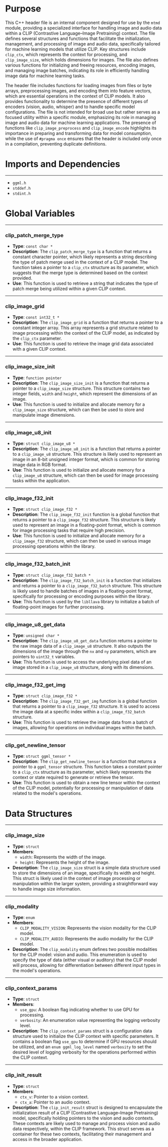 # Purpose
This C++ header file is an internal component designed for use by the `mtmd` module, providing a specialized interface for handling image and audio data within a CLIP (Contrastive Language–Image Pretraining) context. The file defines several structures and functions that facilitate the initialization, management, and processing of image and audio data, specifically tailored for machine learning models that utilize CLIP. Key structures include `clip_ctx`, which represents the context for processing, and `clip_image_size`, which holds dimensions for images. The file also defines various functions for initializing and freeing resources, encoding images, and managing image batches, indicating its role in efficiently handling image data for machine learning tasks.

The header file includes functions for loading images from files or byte arrays, preprocessing images, and encoding them into feature vectors, which are essential operations in the context of CLIP models. It also provides functionality to determine the presence of different types of encoders (vision, audio, whisper) and to handle specific model configurations. The file is not intended for broad use but rather serves as a focused utility within a specific module, emphasizing its role in managing image and audio data for machine learning applications. The presence of functions like `clip_image_preprocess` and `clip_image_encode` highlights its importance in preparing and transforming data for model consumption, while the use of `#pragma once` ensures that the header is included only once in a compilation, preventing duplicate definitions.
# Imports and Dependencies

---
- `ggml.h`
- `stddef.h`
- `stdint.h`


# Global Variables

---
### clip\_patch\_merge\_type
- **Type**: `const char *`
- **Description**: The `clip_patch_merge_type` is a function that returns a constant character pointer, which likely represents a string describing the type of patch merge used in the context of a CLIP model. The function takes a pointer to a `clip_ctx` structure as its parameter, which suggests that the merge type is determined based on the context provided.
- **Use**: This function is used to retrieve a string that indicates the type of patch merge being utilized within a given CLIP context.


---
### clip\_image\_grid
- **Type**: `const int32_t *`
- **Description**: The `clip_image_grid` is a function that returns a pointer to a constant integer array. This array represents a grid structure related to image processing within the context of the CLIP model, as indicated by the `clip_ctx` parameter.
- **Use**: This function is used to retrieve the image grid data associated with a given CLIP context.


---
### clip\_image\_size\_init
- **Type**: `function pointer`
- **Description**: The `clip_image_size_init` is a function that returns a pointer to a `clip_image_size` structure. This structure contains two integer fields, `width` and `height`, which represent the dimensions of an image.
- **Use**: This function is used to initialize and allocate memory for a `clip_image_size` structure, which can then be used to store and manipulate image dimensions.


---
### clip\_image\_u8\_init
- **Type**: `struct clip_image_u8 *`
- **Description**: The `clip_image_u8_init` is a function that returns a pointer to a `clip_image_u8` structure. This structure is likely used to represent an image in an 8-bit unsigned integer format, which is common for storing image data in RGB format.
- **Use**: This function is used to initialize and allocate memory for a `clip_image_u8` structure, which can then be used for image processing tasks within the application.


---
### clip\_image\_f32\_init
- **Type**: `struct clip_image_f32 *`
- **Description**: The `clip_image_f32_init` function is a global function that returns a pointer to a `clip_image_f32` structure. This structure is likely used to represent an image in a floating-point format, which is common for image processing tasks that require high precision.
- **Use**: This function is used to initialize and allocate memory for a `clip_image_f32` structure, which can then be used in various image processing operations within the library.


---
### clip\_image\_f32\_batch\_init
- **Type**: `struct clip_image_f32_batch *`
- **Description**: The `clip_image_f32_batch_init` is a function that initializes and returns a pointer to a `clip_image_f32_batch` structure. This structure is likely used to handle batches of images in a floating-point format, specifically for processing or encoding purposes within the library.
- **Use**: This function is used by the `libllava` library to initialize a batch of floating-point images for further processing.


---
### clip\_image\_u8\_get\_data
- **Type**: `unsigned char *`
- **Description**: The `clip_image_u8_get_data` function returns a pointer to the raw image data of a `clip_image_u8` structure. It also outputs the dimensions of the image through the `nx` and `ny` parameters, which are pointers to `uint32_t` variables.
- **Use**: This function is used to access the underlying pixel data of an image stored in a `clip_image_u8` structure, along with its dimensions.


---
### clip\_image\_f32\_get\_img
- **Type**: `struct clip_image_f32 *`
- **Description**: The `clip_image_f32_get_img` function is a global function that returns a pointer to a `clip_image_f32` structure. It is used to access the image data at a specific index within a `clip_image_f32_batch` structure.
- **Use**: This function is used to retrieve the image data from a batch of images, allowing for operations on individual images within the batch.


---
### clip\_get\_newline\_tensor
- **Type**: `struct ggml_tensor *`
- **Description**: The `clip_get_newline_tensor` is a function that returns a pointer to a `ggml_tensor` structure. This function takes a constant pointer to a `clip_ctx` structure as its parameter, which likely represents the context or state required to generate or retrieve the tensor.
- **Use**: This function is used to obtain a new line tensor within the context of the CLIP model, potentially for processing or manipulation of data related to the model's operations.


# Data Structures

---
### clip\_image\_size<!-- {{#data_structure:clip_image_size}} -->
- **Type**: `struct`
- **Members**:
    - `width`: Represents the width of the image.
    - `height`: Represents the height of the image.
- **Description**: The `clip_image_size` struct is a simple data structure used to store the dimensions of an image, specifically its width and height. This struct is likely used in the context of image processing or manipulation within the larger system, providing a straightforward way to handle image size information.


---
### clip\_modality<!-- {{#data_structure:clip_modality}} -->
- **Type**: `enum`
- **Members**:
    - `CLIP_MODALITY_VISION`: Represents the vision modality for the CLIP model.
    - `CLIP_MODALITY_AUDIO`: Represents the audio modality for the CLIP model.
- **Description**: The `clip_modality` enum defines two possible modalities for the CLIP model: vision and audio. This enumeration is used to specify the type of data (either visual or auditory) that the CLIP model will process, allowing for differentiation between different input types in the model's operations.


---
### clip\_context\_params<!-- {{#data_structure:clip_context_params}} -->
- **Type**: `struct`
- **Members**:
    - `use_gpu`: A boolean flag indicating whether to use GPU for processing.
    - `verbosity`: An enumeration value representing the logging verbosity level.
- **Description**: The `clip_context_params` struct is a configuration data structure used to initialize the CLIP context with specific parameters. It contains a boolean flag `use_gpu` to determine if GPU resources should be utilized, and an `enum ggml_log_level` named `verbosity` to set the desired level of logging verbosity for the operations performed within the CLIP context.


---
### clip\_init\_result<!-- {{#data_structure:clip_init_result}} -->
- **Type**: `struct`
- **Members**:
    - `ctx_v`: Pointer to a vision context.
    - `ctx_a`: Pointer to an audio context.
- **Description**: The `clip_init_result` struct is designed to encapsulate the initialization result of a CLIP (Contrastive Language–Image Pretraining) model, specifically holding pointers to the vision and audio contexts. These contexts are likely used to manage and process vision and audio data respectively, within the CLIP framework. This struct serves as a container for these two contexts, facilitating their management and access in the broader application.


